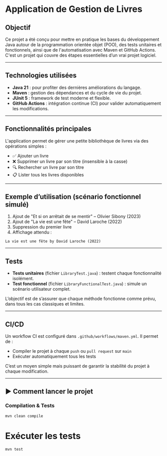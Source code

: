 #  Application de Gestion de Livres 

##  Objectif
Ce projet a été conçu pour mettre en pratique les bases du développement Java autour de la programmation orientée objet (POO), 
des tests unitaires et fonctionnels, ainsi que de l'automatisation avec Maven et GitHub Actions. C'est un projet qui couvre des étapes essentielles d’un vrai projet logiciel.

---

##  Technologies utilisées
- **Java 21** : pour profiter des dernières améliorations du langage.
- **Maven** : gestion des dépendances et du cycle de vie du projet.
- **JUnit 5** : framework de test moderne et flexible.
- **GitHub Actions** : intégration continue (CI) pour valider automatiquement les modifications.

---

##  Fonctionnalités principales
L'application permet de gérer une petite bibliothèque de livres via des opérations simples :

- ✅ Ajouter un livre
- ❌ Supprimer un livre par son titre (insensible à la casse)
- 🔍 Rechercher un livre par son titre
- 📋 Lister tous les livres disponibles

---

##  Exemple d’utilisation (scénario fonctionnel simulé)
1.  Ajout de "Et si on arrêtait de se mentir" – Olivier Sibony (2023)
2.  Ajout de "La vie est une fête" – David Laroche (2022)
3. Suppression du premier livre
4. Affichage attendu :

```
La vie est une fête by David Laroche (2022)
```


---

## Tests 
- **Tests unitaires** (fichier `LibraryTest.java`) : testent chaque fonctionnalité isolément.
- **Test fonctionnel** (fichier `LibraryFunctionalTest.java`) : simule un scénario utilisateur complet.

L’objectif est de s’assurer que chaque méthode fonctionne comme prévu, dans tous les cas classiques et limites.

---

##  CI/CD
Un workflow CI est configuré dans `.github/workflows/maven.yml`. Il permet de :

- Compiler le projet à chaque `push` ou `pull request` sur `main`
- Exécuter automatiquement tous les tests

C’est un moyen simple mais puissant de garantir la stabilité du projet à chaque modification.

---

## ▶️ Comment lancer le projet

### Compilation & Tests
```bash
mvn clean compile
```

# Exécuter les tests
```bash
mvn test
```

